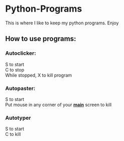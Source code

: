 # Python-Programs
This is where I like to keep my python programs. Enjoy
## How to use programs:
### Autoclicker:
S to start <br>
C to stop <br>
While stopped, X to kill program
### Autopaster:
S to start <br>
Put mouse in any corner of your <b><u>main</u></b> screen to kill
### Autotyper
S to start <br>
C to kill